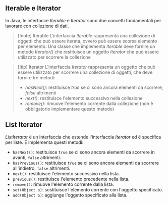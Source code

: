 ## Iterable e Iterator
In Java, le interfacce *Iterable* e *Iterator* sono due concetti fondamentali per lavorare con collezione di dati.
>[!note] Iterable
>L'interfaccia *Iterable* rappresenta una collezione di oggetti che può essere iterata, ovvero può essere scorsa elemento per elemento. Una classe che implementa *Iterable* deve fornire un metodo *Iterator()* che restituisce un oggetto *Iterator* che può essere utilizzato per scorrere la collezione

>[!tip] Iterator
>L'interfaccia *Iterator* rappresenta un oggetto che può essere utilizzato per scorrere una collezione di oggetti, che deve fornire tre metodi:
>- *hasNext()*: restituisce *true* se ci sono ancora elementi da scorrere, *false* altrimenti
>- *next()*: restituisce l'elemento successivo nella collezione
>- *remove()*: rimuove l'elemento corrente dalla collezione (non è obbligatorio implementare questo metodo)

## List Iterator
*ListIterator* è un interfaccia che estende l'interfaccia *Iterator* ed è specifica per liste. E implementa questi metodi:
- `hasNext()`: restituisce `true` se ci sono ancora elementi da scorrere in avanti, `false` altrimenti.
- `hasPrevious()`: restituisce `true` se ci sono ancora elementi da scorrere all'indietro, `false` altrimenti.
- `next()`: restituisce l'elemento successivo nella lista.
- `previous()`: restituisce l'elemento precedente nella lista.
- `remove()`: rimuove l'elemento corrente dalla lista.
- `set(Object o)`: sostituisce l'elemento corrente con l'oggetto specificato.
- `add(Object o)`: aggiunge l'oggetto specificato alla lista.